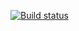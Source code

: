 [![Build status](https://ci.appveyor.com/api/projects/status/4f3lckvrxw56py6u/branch/master?svg=true)](https://ci.appveyor.com/project/CarolineFell/ahj-homeworks-dnd/branch/master)
